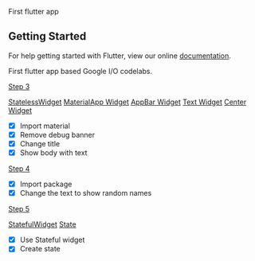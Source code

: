 First flutter app

## Getting Started

For help getting started with Flutter, view our online
[documentation](https://flutter.io/).

First flutter app based Google I/O codelabs.

[Step 3](https://codelabs.developers.google.com/codelabs/first-flutter-app-pt1/index.html#2)

[StatelessWidget](https://docs.flutter.io/flutter/widgets/StatelessWidget-class.html)
[MaterialApp Widget](https://docs.flutter.io/flutter/material/MaterialApp-class.html)
[AppBar Widget](https://docs.flutter.io/flutter/material/AppBar-class.html)
[Text Widget](https://docs.flutter.io/flutter/widgets/Text-class.html)
[Center Widget](https://docs.flutter.io/flutter/widgets/Center-class.html)

- [x] Import material
- [x] Remove debug banner
- [x] Change title
- [x] Show body with text

[Step 4](https://codelabs.developers.google.com/codelabs/first-flutter-app-pt1/index.html#3)

- [x] Import package
- [x] Change the text to show random names

[Step 5](https://codelabs.developers.google.com/codelabs/first-flutter-app-pt1/index.html#4)

[StatefulWidget](https://docs.flutter.io/flutter/widgets/StatefulWidget-class.html)
[State](https://docs.flutter.io/flutter/widgets/State-class.html)

- [x] Use Stateful widget
- [x] Create state